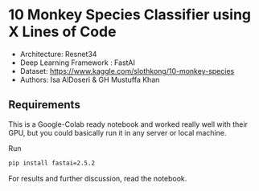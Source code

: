 # 10 Monkey Species Classifier using X Lines of Code

- Architecture: Resnet34
- Deep Learning Framework : FastAI
- Dataset: https://www.kaggle.com/slothkong/10-monkey-species
- Authors: Isa AlDoseri & GH Mustuffa Khan


## Requirements
This is a Google-Colab ready notebook and worked really well with their GPU, but you could basically run it in any server or local machine.

Run 
```bash
pip install fastai=2.5.2
```

For results and further discussion, read the notebook.

